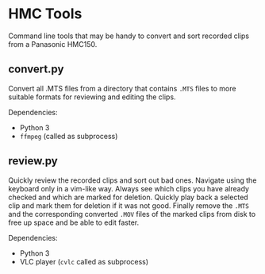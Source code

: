 # HMC Tools
Command line tools that may be handy to convert and sort recorded clips from a Panasonic HMC150.

## convert.py
Convert all .MTS files from a directory that contains `.MTS` files to more suitable formats for reviewing and editing the clips.

Dependencies:
* Python 3
* `ffmpeg` (called as subprocess)

## review.py
Quickly review the recorded clips and sort out bad ones.
Navigate using the keyboard only in a vim-like way.
Always see which clips you have already checked and which are marked for deletion.
Quickly play back a selected clip and mark them for deletion if it was not good.
Finally remove the `.MTS` and the corresponding converted `.MOV` files of the marked clips from disk to free up space and be able to edit faster.

Dependencies:
* Python 3
* VLC player (`cvlc` called as subprocess)
